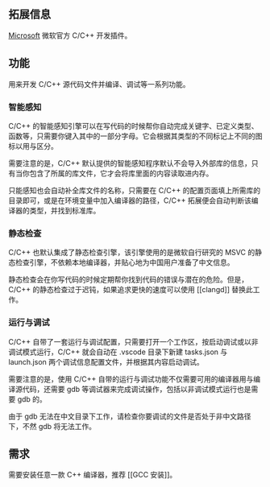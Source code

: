 ## 拓展信息

[Microsoft](http://www.microsoft.com) 微软官方 C/C++ 开发插件。

## 功能

用来开发 C/C++ 源代码文件并编译、调试等一系列功能。

### 智能感知

C/C++ 的智能感知引擎可以在写代码的时候帮你自动完成关键字、已定义类型、函数等，只需要你键入其中的一部分字母。它会根据其类型的不同标记上不同的图标以用与区分。

需要注意的是，C/C++ 默认提供的智能感知程序默认不会导入外部库的信息，只有当你包含了所属的库文件，它才会将库里面的内容读取进内存。

只能感知也会自动补全库文件的名称，只需要在 C/C++ 的配置页面填上所需库的目录即可，或是在环境变量中加入编译器的路径，C/C++ 拓展便会自动判断该编译器的类型，并找到标准库。

### 静态检查

C/C++ 也默认集成了静态检查引擎，该引擎使用的是微软自行研究的 MSVC 的静态检查引擎，不依赖本地编译器，并贴心地为中国用户准备了中文信息。

静态检查会在你写代码的时候定期帮你找到代码的错误与潜在的危险。但是，C/C++ 的静态检查过于迟钝，如果追求更快的速度可以使用 [[clangd]] 替换此工作。

### 运行与调试

C/C++ 自带了一套运行与调试配置，只需要打开一个工作区，按启动调试或以非调试模式运行，C/C++ 就会自动在 .vscode 目录下新建 tasks.json 与 launch.json 两个调试信息配置文件，并根据其内容启动调试。

需要注意的是，使用 C/C++ 自带的运行与调试功能不仅需要可用的编译器用与编译源代码，还需要 gdb 等调试器来完成调试操作，包括以非调试模式运行也是需要 gdb 的。

由于 gdb 无法在中文目录下工作，请检查你要调试的文件是否处于非中文路径下，不然 gdb 将无法工作。

## 需求

需要安装任意一款 C++ 编译器，推荐 [[GCC 安装]]。